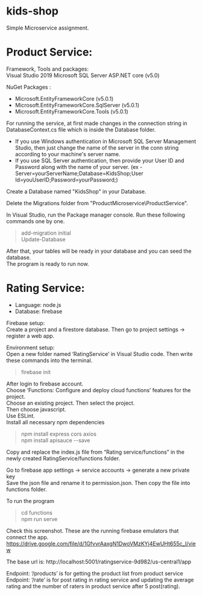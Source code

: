 # kids-shop
Simple Microservice assignment. 

# Product Service:    
Framework, Tools and packages:  
Visual Studio 2019 
Microsoft SQL Server 
ASP.NET core (v5.0)   
 
NuGet Packages : 
- Microsoft.EntityFrameworkCore (v5.0.1) 
- Microsoft.EntityFrameworkCore.SqlServer (v5.0.1)   
- Microsoft.EntityFrameworkCore.Tools (v5.0.1)  

For running the service, at first made changes in the connection string in DatabaseContext.cs file which is inside the Database folder.   
- If you use Windows authentication in Microsoft SQL Server Management Studio, then just change the name of the server in the conn string according to your machine's server name. 
- If you use SQL Server authentication, then provide your User ID and Password along with the name of your server. (ex - Server=yourServerName;Database=KidsShop;User Id=youUserID;Password=yourPassword;)  

Create a Database named "KidsShop" in your Database.   

Delete the Migrations folder from "ProductMicroservice\ProductService".

In Visual Studio, run the Package manager console. Run these following commands one by one.  
> add-migration initial  
> Update-Database  

After that, your tables will be ready in your database and you can seed the database.   
The program is ready to run now.   
 
# Rating Service:   

- Language: node.js   
- Database: firebase  

Firebase setup:    
Create a project and a firestore database. Then go to project settings -> register a web app.   

Environment setup:   
Open a new folder named ‘RatingService’ in Visual Studio code. Then write these commands into the terminal.   
> firebase init  

After login to firebase account.   
Choose ‘Functions: Configure and deploy cloud functions’ features for the project.   
Choose an existing project. Then select the project.   
Then choose javascript.   
Use ESLint.  
Install all necessary npm dependencies   
> npm install express cors axios   
> npm install apisauce --save   

Copy and replace the index.js file from “Rating service/functions” in the newly created RatingService/functions folder.   
  
Go to firebase app settings -> service accounts -> generate a new private key   
Save the json file and rename it to permission.json. Then copy the file into functions folder.   
  
To run the program   
> cd functions   
> npm run serve   

Check this screenshot. These are the running firebase emulators that connect the app.   
https://drive.google.com/file/d/1GfvvrAaxgN1DwoVMzKYj4EwUHt655c_I/view   
 
The base url is: http://localhost:5001/ratingservice-9d982/us-central1/app   

Endpoint: ‘/products’ is for getting the product list from product service     
Endpoint: ‘/rate’ is for post rating in rating service and updating the average rating and the number of raters in product service after 5 post(rating).   

